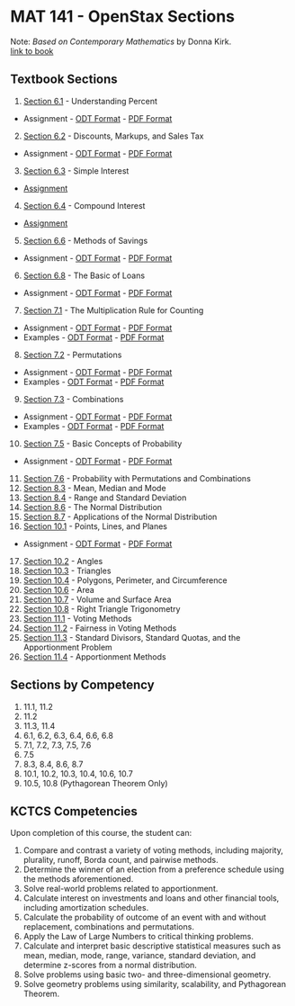 # MAT 141 - OpenStax Sections

Note: *Based on Contemporary Mathematics* by Donna Kirk.  
[link to book](https://openstax.org/books/contemporary-mathematics/pages/1-introduction)

## Textbook Sections

1. [Section 6.1](./ContemporaryMathematics-6-1.pdf) - Understanding Percent
  * Assignment - [ODT Format](./understanding_percents-assignment.odt) - [PDF Format](./understanding_percents-assignment.pdf)
2. [Section 6.2](./ContemporaryMathematics-6-2.pdf) - Discounts, Markups, and Sales Tax
  * Assignment - [ODT Format](./discounts_markup_and_sales_tax-assignment.odt) - [PDF Format](./discounts_markup_and_sales_tax-assignment.pdf)
3. [Section 6.3](./ContemporaryMathematics-6-3.pdf) - Simple Interest
  * [Assignment](./simple_interest-assignment.md)
4. [Section 6.4](./ContemporaryMathematics-6-4.pdf) - Compound Interest
  * [Assignment](./compound_interest-assignment.md)
5. [Section 6.6](./ContemporaryMathematics-6-6.pdf) - Methods of Savings
  * Assignment - [ODT Format](./methods_of_saving-assignment.odt) - [PDF Format](./methods_of_saving-assignment.pdf)
6. [Section 6.8](./ContemporaryMathematics-6-8.pdf) - The Basic of Loans
  * Assignment - [ODT Format](./the_basics_of_loans-assignment.odt) - [PDF Format](./the_basics_of_loans-assignment.pdf)
7. [Section 7.1](./ContemporaryMathematics-7-1.pdf) - The Multiplication Rule for Counting
  * Assignment - [ODT Format](./the_multiplication_rule_for_counting-assignment.odt) - [PDF Format](./the_multiplication_rule_for_counting-assignment.pdf)
  * Examples - [ODT Format](./multiplication_rule-detailed_example.odt) - [PDF Format](./multiplication_rule-detailed_example.pdf)
8. [Section 7.2](./ContemporaryMathematics-7-2.pdf) - Permutations
  * Assignment - [ODT Format](./permutations-assignment.odt) - [PDF Format](./permutations-assignment.pdf)
  * Examples - [ODT Format](./permutations-detailed_example.odt) - [PDF Format](./permutations-detailed_example.pdf)
9. [Section 7.3](./ContemporaryMathematics-7-3.pdf) - Combinations
  * Assignment - [ODT Format](./combinations-assignment.odt) - [PDF Format](./combinations-assignment.pdf)
  * Examples - [ODT Format](./combinations-detailed_example.odt) - [PDF Format](./combinations-detailed_example.pdf)
10. [Section 7.5](./ContemporaryMathematics-7-5.pdf) - Basic Concepts of Probability
  * Assignment - [ODT Format](./basic_concepts_of_probability-assignment.odt) - [PDF Format](./basic_concepts_of_probability-assignment.pdf)
11. [Section 7.6](./ContemporaryMathematics-7-6.pdf) - Probability with Permutations and Combinations
12. [Section 8.3](./ContemporaryMathematics-8-3.pdf) - Mean, Median and Mode
13. [Section 8.4](./ContemporaryMathematics-8-4.pdf) - Range and Standard Deviation
14. [Section 8.6](./ContemporaryMathematics-8-6.pdf) - The Normal Distribution
15. [Section 8.7](./ContemporaryMathematics-8-7.pdf) - Applications of the Normal Distribution
16. [Section 10.1](./ContemporaryMathematics-10-1.pdf) - Points, Lines, and Planes
  * Assignment - [ODT Format](./points_lines_and_planes-assignment.odt) - [PDF Format](./points_lines_and_planes-assignment.pdf)
17. [Section 10.2](./ContemporaryMathematics-10-2.pdf) - Angles
18. [Section 10.3](./ContemporaryMathematics-10-3.pdf) - Triangles
19. [Section 10.4](./ContemporaryMathematics-10-4.pdf) - Polygons, Perimeter, and Circumference
20. [Section 10.6](./ContemporaryMathematics-10-6.pdf) - Area
21. [Section 10.7](./ContemporaryMathematics-10-7.pdf) - Volume and Surface Area
22. [Section 10.8](./ContemporaryMathematics-10-8.pdf) - Right Triangle Trigonometry
23. [Section 11.1](./ContemporaryMathematics-11-1.pdf) - Voting Methods
24. [Section 11.2](./ContemporaryMathematics-11-2.pdf) - Fairness in Voting Methods
25. [Section 11.3](./ContemporaryMathematics-11-3.pdf) - Standard Divisors, Standard Quotas, and the Apportionment Problem
26. [Section 11.4](./ContemporaryMathematics-11-4.pdf) - Apportionment Methods

## Sections by Competency
1. 11.1, 11.2
2. 11.2
3. 11.3, 11.4
4. 6.1, 6.2, 6.3, 6.4, 6.6, 6.8
5. 7.1, 7.2, 7.3, 7.5, 7.6
6. 7.5
7. 8.3, 8.4, 8.6, 8.7
8. 10.1, 10.2, 10.3, 10.4, 10.6, 10.7
9. 10.5, 10.8 (Pythagorean Theorem Only)

## KCTCS Competencies
Upon completion of this course, the student can:
1.	Compare and contrast a variety of voting methods, including majority, plurality, runoff, Borda count, and pairwise methods.
2.	Determine the winner of an election from a preference schedule using the methods aforementioned.
3.	Solve real-world problems related to apportionment.
4.	Calculate interest on investments and loans and other financial tools, including amortization schedules.
5.	Calculate the probability of outcome of an event with and without replacement, combinations and permutations.
6.	Apply the Law of Large Numbers to critical thinking problems.
7.	Calculate and interpret basic descriptive statistical measures such as mean, median, mode, range, variance, standard deviation, and determine z-scores from a normal distribution.
8.	Solve problems using basic two- and three-dimensional geometry.
9.	Solve geometry problems using similarity, scalability, and Pythagorean Theorem.
